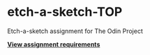 # etch-a-sketch-TOP
Etch-a-sketch assignment for The Odin Project

**[View assignment requirements](https://www.theodinproject.com/lessons/foundations-etch-a-sketch#assignment)**
